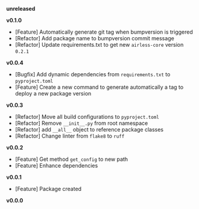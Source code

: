
**unreleased**

**v0.1.0**
- [Feature] Automatically generate git tag when bumpversion is triggered
- [Refactor] Add package name to bumpversion commit message
- [Refactor] Update requirements.txt to get new `airless-core` version `0.2.1`

**v0.0.4**
- [Bugfix] Add dynamic dependencies from `requirements.txt` to `pyproject.toml`
- [Feature] Create a new command to generate automatically a tag to deploy a new package version

**v0.0.3**
- [Refactor] Move all build configurations to `pyproject.toml`
- [Refactor] Remove `__init__.py` from root namespace
- [Refactor] add `__all__` object to reference package classes
- [Refactor] Change linter from `flake8` to `ruff`

**v0.0.2**
- [Feature] Get method `get_config` to new path
- [Feature] Enhance dependencies

**v0.0.1**
- [Feature] Package created

**v0.0.0**